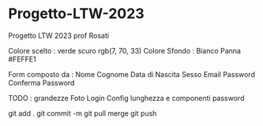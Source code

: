 # Progetto-LTW-2023
Progetto LTW 2023 prof Rosati

Colore scelto : verde scuro rgb(7, 70, 33)
Colore Sfondo : Bianco Panna #FEFFE1 


Form composto da :
Nome
Cognome
Data di Nascita
Sesso
Email
Password 
Conferma Password

TODO :
grandezze
Foto
Login
Config lunghezza e componenti password





git add .
git commit -m
git pull
merge 
git push